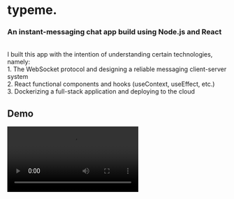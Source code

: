 # typeme.
### An instant-messaging chat app build using Node.js and React
<br>
I built this app with the intention of understanding certain technologies, namely:
<br>
1. The WebSocket protocol and designing a reliable messaging client-server system
<br>
2. React functional components and hooks (useContext, useEffect, etc.)
<br>
3. Dockerizing a full-stack application and deploying to the cloud

## Demo

![demo](https://tmvideostore.blob.core.windows.net/videos/demo.mov)